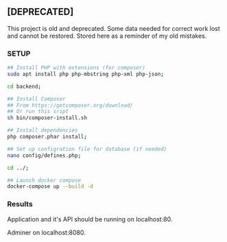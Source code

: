 ## [DEPRECATED]

This project is old and deprecated. Some data needed for correct work lost and cannot be restored.
Stored here as a reminder of my old mistakes.

### SETUP

```sh
## Install PHP with extensions (for composer)
sudo apt install php php-mbstring php-xml php-json;

cd backend;

## Install Composer 
## From https://getcomposer.org/download/
## Or run this sript
sh bin/composer-install.sh

## Install dependencies
php composer.phar install;

## Set up configration file for database (if needed)
nano config/defines.php;

cd ../;

## Launch docker compose
docker-compose up --build -d
```

### Results
Application and it's API should be running on localhost:80.

Adminer on localhost:8080.
